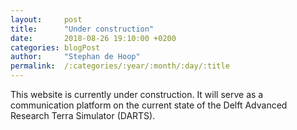 ```yaml
---
layout:     post
title:      "Under construction"
date:       2018-08-26 19:10:00 +0200
categories: blogPost
author:     "Stephan de Hoop"
permalink:  /:categories/:year/:month/:day/:title
---
```


This website is currently under construction. It will serve as a communication platform on the current state of the Delft Advanced Research Terra Simulator (DARTS). 